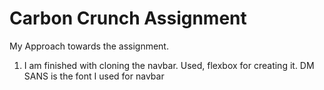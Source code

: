 # Carbon Crunch Assignment
 
My Approach towards the assignment.

1. I am finished with cloning the navbar. Used, flexbox for creating it. DM SANS is the font I used for navbar

